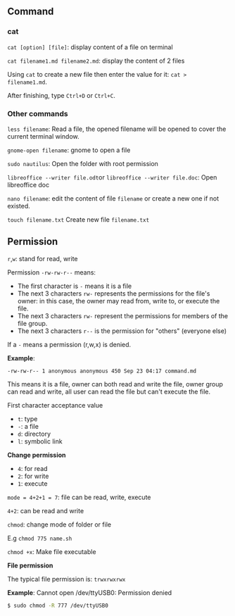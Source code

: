 ## Command

### cat

``cat [option] [file]``: display content of a file on terminal

``cat filename1.md filename2.md``: display the content of 2 files

Using ``cat`` to create a new file then enter the value for it: ``cat > filename1.md``.

After finishing, type ``Ctrl+D`` or ``Ctrl+C``.

### Other commands

``less filename``: Read a file, the opened filename will be opened to cover the current terminal window.

``gnome-open filename``: gnome to open a file

``sudo nautilus``: Open the folder with root permission

``libreoffice --writer file.odt``or ``libreoffice --writer file.doc``: Open libreoffice doc

``nano filename``: edit the content of file ``filename`` or create a new one if not existed.

``touch filename.txt`` Create new file ``filename.txt``

## Permission

``r``,``w``: stand for read, write

Permission ``-rw-rw-r--`` means:

* The first character is ``-`` means it is a file
* The next 3 characters ``rw-`` represents the permissions for the file's owner: in this case, the owner may read from, write to, or execute the file.
* The next 3 characters ``rw-`` represent the permissions for members of the file group.
* The next 3 characters ``r--`` is the permission for "others" (everyone else) 

If a ``-`` means a permission (r,w,x) is denied.

**Example**:

```
-rw-rw-r-- 1 anonymous anonymous 450 Sep 23 04:17 command.md
```

This means it is a file, owner can both read and write the file, owner group can read and write, all user can read the file but can't execute the file.

First character acceptance value 
* ``t``: type
* ``-``: a file
* ``d``: directory
* ``l``: symbolic link

**Change permission**

* ``4``: for read
* ``2``: for write
* ``1``: execute

``mode = 4+2+1 = 7``: file can be read, write, execute

``4+2``: can be read and write

``chmod``: change mode of folder or file

E.g ``chmod 775 name.sh``

``chmod +x``: Make file executable

**File permission**

The typical file permission is: ``trwxrwxrwx``


**Example**: Cannot open /dev/ttyUSB0: Permission denied

```bash
$ sudo chmod -R 777 /dev/ttyUSB0
```
